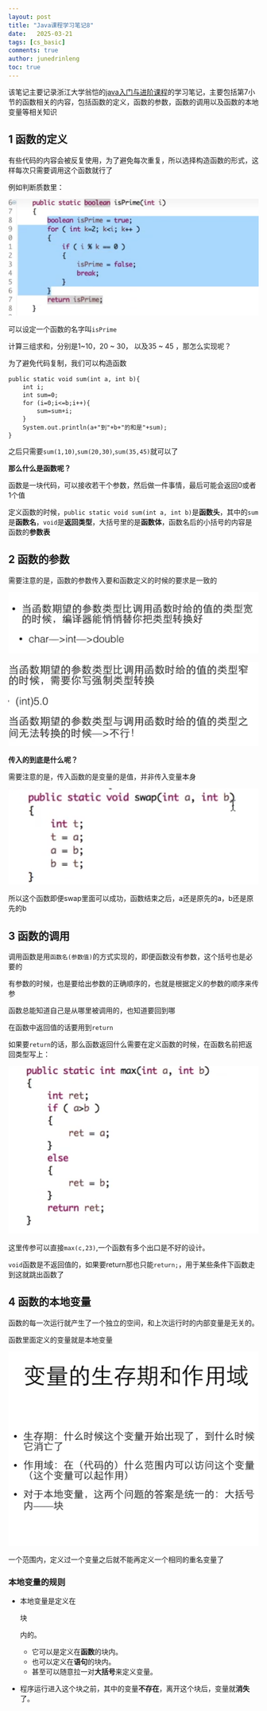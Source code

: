 ```yaml
---
layout: post
title: "Java课程学习笔记8"
date:   2025-03-21
tags: [cs_basic]
comments: true
author: junedrinleng
toc: true
---
```


该笔记主要记录浙江大学翁恺的[java入门与进阶课程](https://www.bilibili.com/video/BV1wL411L7A3?p=3)的学习笔记，主要包括第7小节的函数相关的内容，包括函数的定义，函数的参数，函数的调用以及函数的本地变量等相关知识
<!-- more -->

## 1 函数的定义

有些代码的内容会被反复使用，为了避免每次重复，所以选择构造函数的形式，这样每次只需要调用这个函数就行了

例如判断质数里：

![image-20250321230346931](https://raw.githubusercontent.com/JuneDrinleng/JuneDrinleng.github.io/main/img/2025-03-19-java_notes_8/image-20250321230346931.png)

可以设定一个函数的名字叫`isPrime`

计算三组求和，分别是1~10，20 ~ 30， 以及35 ~ 45 ，那怎么实现呢？

为了避免代码复制，我们可以构造函数

~~~
public static void sum(int a, int b){
	int i;
	int sum=0;
	for (i=0;i<=b;i++){
		sum=sum+i;
	}
	System.out.println(a+"到"+b+"的和是"+sum);
}
~~~

之后只需要`sum(1,10)`,`sum(20,30)`,`sum(35,45)`就可以了

**那么什么是函数呢？**

函数是一块代码，可以接收若干个参数，然后做一件事情，最后可能会返回0或者1个值

定义函数的时候，`public static void sum(int a, int b)`是**函数头**，其中的`sum`是**函数名**，`void`是**返回类型**，大括号里的是**函数体**，函数名后的小括号的内容是函数的**参数表**

## 2 函数的参数

需要注意的是，函数的参数传入要和函数定义的时候的要求是一致的

![image-20250321231734078](https://raw.githubusercontent.com/JuneDrinleng/JuneDrinleng.github.io/main/img/2025-03-19-java_notes_8/image-20250321231734078-1742570266894-2.png)

![image-20250321231828328](https://raw.githubusercontent.com/JuneDrinleng/JuneDrinleng.github.io/main/img/2025-03-19-java_notes_8/image-20250321231828328.png)

**传入的到底是什么呢？**

需要注意的是，传入函数的是变量的是值，并非传入变量本身

![image-20250321232106566](https://raw.githubusercontent.com/JuneDrinleng/JuneDrinleng.github.io/main/img/2025-03-19-java_notes_8/image-20250321232106566.png)

所以这个函数即便swap里面可以成功，函数结束之后，a还是原先的a，b还是原先的b

## 3 函数的调用

调用函数是用`函数名(参数值)`的方式实现的，即便函数没有参数，这个括号也是必要的

有参数的时候，也是要给出参数的正确顺序的，也就是根据定义的参数的顺序来传参

函数总能知道自己是从哪里被调用的，也知道要回到哪

在函数中返回值的话要用到`return`

如果要`return`的话，那么函数返回什么需要在定义函数的时候，在函数名前把返回类型写上：

![image-20250321233136884](https://raw.githubusercontent.com/JuneDrinleng/JuneDrinleng.github.io/main/img/2025-03-19-java_notes_8/image-20250321233136884.png)

这里传参可以直接`max(c,23)`,一个函数有多个出口是不好的设计。

`void`函数是不返回值的，如果要return那也只能`return;`，用于某些条件下函数走到这就跳出函数了

## 4 函数的本地变量

函数的每一次运行就产生了一个独立的空间，和上次运行时的内部变量是无关的。

函数里面定义的变量就是本地变量

![image-20250321233824415](https://raw.githubusercontent.com/JuneDrinleng/JuneDrinleng.github.io/main/img/2025-03-19-java_notes_8/image-20250321233824415.png)

一个范围内，定义过一个变量之后就不能再定义一个相同的重名变量了

### **本地变量的规则**

- 本地变量是定义在

  块

  内的。

  - 它可以是定义在**函数**的块内。
  - 也可以定义在**语句**的块内。
  - 甚至可以随意拉一对**大括号**来定义变量。

- 程序运行进入这个块之前，其中的变量**不存在**，离开这个块后，变量就**消失**了。